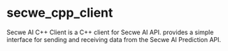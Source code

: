 # secwe_cpp_client
Secwe AI C++ Client is a C++ client for Secwe AI API. provides a simple interface for sending and receiving data from the Secwe AI Prediction API.
